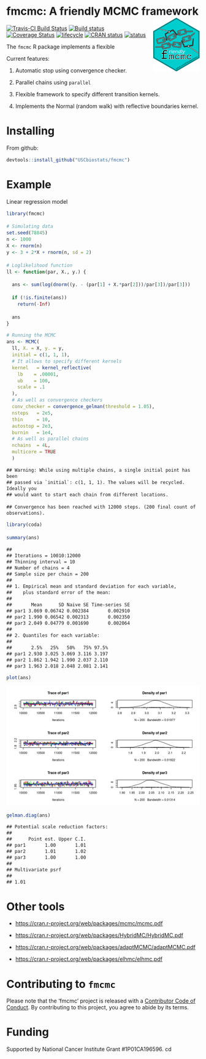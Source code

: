 
# fmcmc: A friendly MCMC framework <img src="man/figures/logo.png" align="right" height="140"/>

[![Travis-CI Build
Status](https://travis-ci.org/USCbiostats/fmcmc.svg?branch=master)](https://travis-ci.org/USCbiostats/fmcmc)
[![Build
status](https://ci.appveyor.com/api/projects/status/3x9qj7imvoijb1vf?svg=true)](https://ci.appveyor.com/project/gvegayon/fmcmc)
[![Coverage
Status](https://img.shields.io/codecov/c/github/USCbiostats/fmcmc/master.svg)](https://codecov.io/github/USCbiostats/fmcmc?branch=master)
[![lifecycle](https://img.shields.io/badge/lifecycle-experimental-orange.svg)](https://www.tidyverse.org/lifecycle/#experimental)
[![CRAN
status](https://www.r-pkg.org/badges/version/fmcmc)](https://cran.r-project.org/package=fmcmc)
[![status](http://joss.theoj.org/papers/2e86b709451443990c1c6776ebb7f756/status.svg)](http://joss.theoj.org/papers/2e86b709451443990c1c6776ebb7f756)

The `fmcmc` R package implements a flexible

Current features:

1.  Automatic stop using convergence checker.

2.  Parallel chains using `parallel`

3.  Flexible framework to specify different transition kernels.

4.  Implements the Normal (random walk) with reflective boundaries
    kernel.

# Installing

From github:

``` r
devtools::install_github("USCbiostats/fmcmc")
```

# Example

Linear regression model

``` r
library(fmcmc)

# Simulating data
set.seed(78845)
n <- 1000
X <- rnorm(n)
y <- 3 + 2*X + rnorm(n, sd = 2)

# Loglikelihood function
ll <- function(par, X., y.) {
  
  ans <- sum(log(dnorm((y. - (par[1] + X.*par[2]))/par[3])/par[3]))
  
  if (!is.finite(ans))
    return(-Inf)
  
  ans
}
```

``` r
# Running the MCMC
ans <- MCMC(
  ll, X. = X, y. = y,
  initial = c(1, 1, 1),
  # It allows to specify different kernels
  kernel   = kernel_reflective(
    lb    = .00001,
    ub    = 100,
    scale = .1
  ),
  # As well as convergence checkers
  conv_checker = convergence_gelman(threshold = 1.05),
  nsteps   = 2e5,
  thin     = 10,
  autostop = 2e3,
  burnin   = 1e4,
  # As well as parallel chains
  nchains  = 4L,
  multicore = TRUE
  )
```

    ## Warning: While using multiple chains, a single initial point has been
    ## passed via `initial`: c(1, 1, 1). The values will be recycled. Ideally you
    ## would want to start each chain from different locations.

    ## Convergence has been reached with 12000 steps. (200 final count of observations).

``` r
library(coda)

summary(ans)
```

    ## 
    ## Iterations = 10010:12000
    ## Thinning interval = 10 
    ## Number of chains = 4 
    ## Sample size per chain = 200 
    ## 
    ## 1. Empirical mean and standard deviation for each variable,
    ##    plus standard error of the mean:
    ## 
    ##       Mean      SD Naive SE Time-series SE
    ## par1 3.069 0.06742 0.002384       0.002910
    ## par2 1.990 0.06542 0.002313       0.002350
    ## par3 2.049 0.04779 0.001690       0.002064
    ## 
    ## 2. Quantiles for each variable:
    ## 
    ##       2.5%   25%   50%   75% 97.5%
    ## par1 2.930 3.025 3.069 3.116 3.197
    ## par2 1.862 1.942 1.990 2.037 2.110
    ## par3 1.963 2.018 2.048 2.081 2.141

``` r
plot(ans)
```

![](man/figures/summary-and-plot1-1.png)<!-- -->

``` r
gelman.diag(ans)
```

    ## Potential scale reduction factors:
    ## 
    ##      Point est. Upper C.I.
    ## par1       1.00       1.01
    ## par2       1.01       1.02
    ## par3       1.00       1.00
    ## 
    ## Multivariate psrf
    ## 
    ## 1.01

# Other tools

  - <https://cran.r-project.org/web/packages/mcmc/mcmc.pdf>

  - <https://cran.r-project.org/web/packages/HybridMC/HybridMC.pdf>

  - <https://cran.r-project.org/web/packages/adaptMCMC/adaptMCMC.pdf>

  - <https://cran.r-project.org/web/packages/elhmc/elhmc.pdf>

# Contributing to `fmcmc`

Please note that the ‘fmcmc’ project is released with a [Contributor
Code of Conduct](CODE_OF_CONDUCT.md). By contributing to this project,
you agree to abide by its terms.

# Funding

Supported by National Cancer Institute Grant \#1P01CA196596. cd
